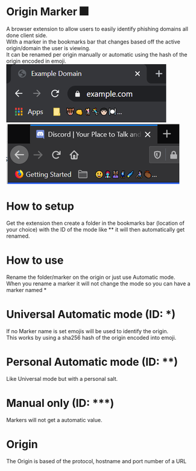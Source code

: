# Origin Marker 🎆
A browser extension to allow users to easily identify phishing domains all done client side.  
With a marker in the bookmarks bar that changes based off the active origin/domain the user is viewing.  
It can be renamed per origin manually or automatic using the hash of the origin encoded in emoji.  
![Example of automatic mode using chrome](Chrome.png) ![Example of automatic mode using firefox](Firefox.png)

# How to setup
Get the extension then create a folder in the bookmarks bar (location of your choice) with the ID of the mode like ** it will then automatically get renamed.

# How to use
Rename the folder/marker on the origin or just use Automatic mode.  
When you rename a marker it will not change the mode so you can have a marker named *
# Universal Automatic mode (ID: *)
If no Marker name is set emojis will be used to identify the origin.  
This works by using a sha256 hash of the origin encoded into emoji.

# Personal Automatic mode (ID: **)
Like Universal mode but with a personal salt.

# Manual only (ID: ***)
Markers will not get a automatic value.

# Origin
The Origin is based of the protocol, hostname and port number of a URL
